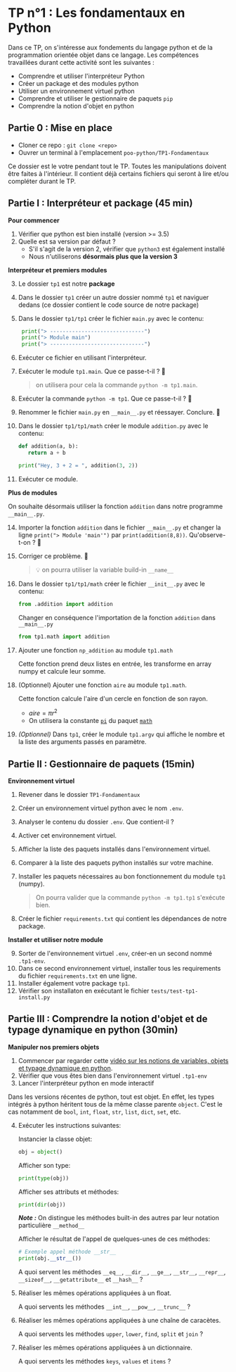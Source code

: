 # TP n°1 : Les fondamentaux en Python

Dans ce TP, on s'intéresse aux fondements du langage python et de la programmation orientée objet dans ce langage. Les compétences travaillées durant cette activité sont les suivantes : 

- Comprendre et utiliser l'interpréteur Python
- Créer un package et des modules python
- Utiliser un environnement virtuel python
- Comprendre et utiliser le gestionnaire de paquets `pip`
- Comprendre la notion d'objet en python

## Partie 0 : Mise en place
- Cloner ce repo : `git clone <repo>`
- Ouvrer un terminal à l'emplacement `poo-python/TP1-Fondamentaux`

Ce dossier est le votre pendant tout le TP. Toutes les manipulations doivent être faites à l'intérieur. Il contient déjà certains fichiers qui seront à lire et/ou compléter durant le TP.  

## Partie I : Interpréteur et package (45 min)

**Pour commencer**

1. Vérifier que python est bien installé (version >= 3.5)
1. Quelle est sa version par défaut ?
   - S'il s'agit de la version 2, vérifier que `python3` est également installé
   - Nous n'utiliserons **désormais plus que la version 3**
     
**Interpréteur et premiers modules**

3. Le dossier `tp1` est notre **package**
1. Dans le dossier `tp1` créer un autre dossier nommé `tp1` et naviguer dedans (ce dossier contient le code source de notre package)
1. Dans le dossier `tp1/tp1` créer le fichier `main.py` avec le contenu:
      ```python
       print("> ------------------------------")
       print("> Module main")
       print("> ------------------------------")
      ```
1. Exécuter ce fichier en utilisant l'interpréteur.
1. Exécuter le module `tp1.main`. Que ce passe-t-il ? 🚩
   > on utilisera pour cela la commande `python -m tp1.main`.
1. Exécuter la commande `python -m tp1`. Que ce passe-t-il ? 🚩
1. Renommer le fichier `main.py` en `__main__.py` et réessayer. Conclure. 🚩
1. Dans le dossier `tp1/tp1/math` créer le module `addition.py` avec le contenu:
      ```python
      def addition(a, b):
         return a + b
      
      print("Hey, 3 + 2 = ", addition(3, 2))
      ```
   
1. Exécuter ce module.

**Plus de modules**

On souhaite désormais utiliser la fonction `addition` dans notre programme `__main__.py`.

14. Importer la fonction `addition` dans le fichier `__main__.py` et changer la ligne `print("> Module 'main'")` par `print(addition(8,8))`. Qu'observe-t-on ? 🚩

1. Corriger ce problème. 🚩
   > 💡 on pourra utiliser la variable build-in `__name__`

1. Dans le dossier `tp1/tp1/math` créer le fichier `__init__.py` avec le contenu:
   ```python
   from .addition import addition
   ```
   Changer en conséquence l'importation de la fonction `addition` dans `__main__.py` 
   ```python
   from tp1.math import addition
   ```
1. Ajouter une fonction `np_addition` au module `tp1.math`

   Cette fonction prend deux listes en entrée, les transforme en array numpy et calcule leur somme. 

1. (Optionnel) Ajouter une fonction `aire` au module `tp1.math`.

   Cette fonction calcule l'aire d'un cercle en fonction de son rayon.
      - $aire = \pi r^2$
      - On utilisera la constante [`pi`](https://docs.python.org/3/library/math.html#math.pi) du paquet [`math`](https://docs.python.org/3/library/math.html#math.pi)
1. *(Optionnel)* Dans `tp1`, créer le module `tp1.argv` qui affiche le nombre et la liste des arguments passés en paramètre.

## Partie II : Gestionnaire de paquets (15min)

**Environnement virtuel**
1. Revener dans le dossier `TP1-Fondamentaux`
1. Créer un environnement virtuel python avec le nom `.env`.
1. Analyser le contenu du dossier `.env`. Que contient-il ?
1. Activer cet environnement virtuel.
1. Afficher la liste des paquets installés dans l'environnement virtuel.
1. Comparer à la liste des paquets python installés sur votre machine. 
1. Installer les paquets nécessaires au bon fonctionnement du module `tp1` (numpy).
   > On pourra valider que la commande `python -m tp1.tp1` s'exécute bien.

1. Créer le fichier `requirements.txt` qui contient les dépendances de notre package.
   
**Installer et utiliser notre module**

9. Sorter de l'environnement virtuel `.env`, créer-en un second nommé `.tp1-env`.
1. Dans ce second environnement virtuel, installer tous les requirements du fichier `requirements.txt` en une ligne.
1. Installer également votre package `tp1`.
1. Vérifier son installaton en exécutant le fichier `tests/test-tp1-install.py`

## Partie III : Comprendre la notion d'objet et de typage dynamique en python (30min)

**Manipuler nos premiers objets**
1. Commencer par regarder cette [vidéo sur les notions de variables, objets et typage dynamique en python](https://www.youtube.com/watch?v=vSsTKNCSKnU).
1. Vérifier que vous êtes bien dans l'environnement virtuel `.tp1-env`
1. Lancer l'interpréteur python en mode interactif

Dans les versions récentes de python, tout est objet. En effet, les types intégrés à python héritent tous de la même classe parente `object`. C'est le cas notamment de `bool`, `int`, `float`, `str`, `list`, `dict`, `set`, etc.


4. Exécuter les instructions suivantes:
   
   Instancier la classe objet:
   ```python
   obj = object()
   ```

   Afficher son type:
   ```python
   print(type(obj))
   ```

   Afficher ses attributs et méthodes:
   ```python
   print(dir(obj))
   ```
   
   ***Note :*** On distingue les méthodes built-in des autres par leur notation particulière `__method__`
   
   Afficher le résultat de l'appel de quelques-unes de ces méthodes:
   ```python
   # Exemple appel méthode __str__
   print(obj.__str__())
   ```
   A quoi servent les méthodes `__eq__`, `__dir__`, `__ge__`, `__str__`, `__repr__`, `__sizeof__`, `__getattribute__` et `__hash__` ? 

1. Réaliser les mêmes opérations appliquées à un float.
   
   A quoi servents les méthodes `__int__`, `__pow__`, `__trunc__` ?

1. Réaliser les mêmes opérations appliquées à une chaîne de caracètes.

   A quoi servents les méthodes `upper`, `lower`, `find`, `split` et `join` ?

1. Réaliser les mêmes opérations appliquées à un dictionnaire.

   A quoi servents les méthodes `keys`, `values` et `items` ?
